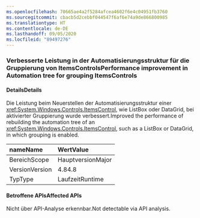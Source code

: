 ```yaml
---
ms.openlocfilehash: 70665ae4a2f5284afcea4602f6e4c04951fb3760
ms.sourcegitcommit: cbacb5d2cebbf044547f6af6e74a9de866800985
ms.translationtype: HT
ms.contentlocale: de-DE
ms.lasthandoff: 09/05/2020
ms.locfileid: "89497276"
---
```

### <a name="performance-improvement-in-automation-tree-for-grouping-itemscontrols"></a><span data-ttu-id="41245-101">Verbesserte Leistung in der Automatisierungsstruktur für die Gruppierung von ItemsControls</span><span class="sxs-lookup"><span data-stu-id="41245-101">Performance improvement in Automation tree for grouping ItemsControls</span></span>

#### <a name="details"></a><span data-ttu-id="41245-102">Details</span><span class="sxs-lookup"><span data-stu-id="41245-102">Details</span></span>

<span data-ttu-id="41245-103">Die Leistung beim Neuerstellen der Automatisierungsstruktur einer <xref:System.Windows.Controls.ItemsControl>, wie ListBox oder DataGrid, bei aktivierter Gruppierung wurde verbessert.</span><span class="sxs-lookup"><span data-stu-id="41245-103">Improved the performance of rebuilding the automation tree of an <xref:System.Windows.Controls.ItemsControl>, such as a ListBox or DataGrid, in which grouping is enabled.</span></span>

| <span data-ttu-id="41245-104">name</span><span class="sxs-lookup"><span data-stu-id="41245-104">Name</span></span>    | <span data-ttu-id="41245-105">Wert</span><span class="sxs-lookup"><span data-stu-id="41245-105">Value</span></span>       |
|:--------|:------------|
| <span data-ttu-id="41245-106">Bereich</span><span class="sxs-lookup"><span data-stu-id="41245-106">Scope</span></span>   |<span data-ttu-id="41245-107">Hauptversion</span><span class="sxs-lookup"><span data-stu-id="41245-107">Major</span></span>|
|<span data-ttu-id="41245-108">Version</span><span class="sxs-lookup"><span data-stu-id="41245-108">Version</span></span>|<span data-ttu-id="41245-109">4.8</span><span class="sxs-lookup"><span data-stu-id="41245-109">4.8</span></span>|
|<span data-ttu-id="41245-110">Typ</span><span class="sxs-lookup"><span data-stu-id="41245-110">Type</span></span>|<span data-ttu-id="41245-111">Laufzeit</span><span class="sxs-lookup"><span data-stu-id="41245-111">Runtime</span></span>|

#### <a name="affected-apis"></a><span data-ttu-id="41245-112">Betroffene APIs</span><span class="sxs-lookup"><span data-stu-id="41245-112">Affected APIs</span></span>

<span data-ttu-id="41245-113">Nicht über API-Analyse erkennbar.</span><span class="sxs-lookup"><span data-stu-id="41245-113">Not detectable via API analysis.</span></span>

<!--

#### Affected APIs

Not detectable via API analysis.

-->

